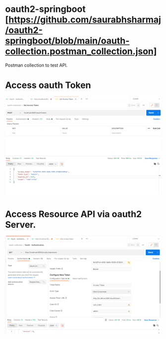 # oauth2-springboot [https://github.com/saurabhsharmaj/oauth2-springboot/blob/main/oauth-collection.postman_collection.json]
Postman collection to test API.

# Access oauth Token
![alt text](https://github.com/saurabhsharmaj/oauth2-springboot/blob/main/Oauth-Token.png)

# Access Resource API via oauth2 Server.
![alt text](https://github.com/saurabhsharmaj/oauth2-springboot/blob/main/Oauth-API.png)


